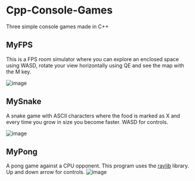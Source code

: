 # Cpp-Console-Games

Three simple console games made in C++

## MyFPS

This is a FPS room simulator where you can explore an enclosed space using WASD, rotate your view horizontally using QE and see the map with the M key.

![image](https://github.com/user-attachments/assets/23f8e4db-9299-44b1-ab93-a21096ac44a4)

## MySnake

A snake game with ASCII characters where the food is marked as X and every time you grow in size you become faster. WASD for controls.

![image](https://github.com/user-attachments/assets/041e7728-bf94-4363-a893-416deedf02dd)

## MyPong

A pong game against a CPU opponent. This program uses the [raylib](https://www.raylib.com/) library. Up and down arrow for controls.
![image](https://github.com/user-attachments/assets/c7e052f1-19de-41ff-985c-84ebd6e30861)
